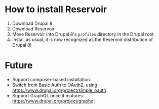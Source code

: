 # How to install Reservoir

1. Download Drupal 8
2. Download Reservoir
3. Move Reservoir into Drupal 8's `profiles` directory in the Drupal root
4. Install as usual, it is now recognized as the Reservoir distribution of Drupal 8!




# Future

- Support composer-based installation.
- Switch from Basic Auth to OAuth2, using <https://www.drupal.org/project/simple_oauth>
- Support GraphQL once it matures: <https://www.drupal.org/project/graphql>